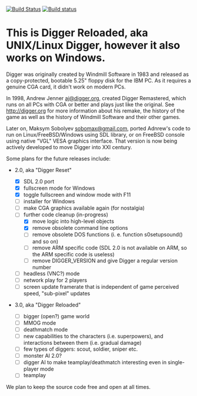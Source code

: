 [![Build Status](https://travis-ci.org/michaelknigge/digger.svg?branch=master)](https://travis-ci.org/michaelknigge/digger) [![Build status](https://ci.appveyor.com/api/projects/status/j89k9v2qrxqp6mgt/branch/master?svg=true)](https://ci.appveyor.com/project/michaelknigge/digger/branch/master)

# This is Digger Reloaded, aka UNIX/Linux Digger, however it also works on Windows.

Digger was originally created by Windmill Software in 1983 and released as a
copy-protected, bootable 5.25" floppy disk for the IBM PC. As it requires a
genuine CGA card, it didn't work on modern PCs.

In 1998, Andrew Jenner <aj@digger.org>, created Digger Remastered, which runs
on all PCs with CGA or better and plays just like the original. See http://digger.org for
more information about his remake, the history of the game as well as the history
of Windmill Software and their other games.

Later on, Maksym Sobolyev <sobomax@gmail.com>, ported Adnrew's code to run
on Linux/FreeBSD/Windows using SDL library, or on FreeBSD console using
native "VGL" VESA graphics interface. That version is now being actively
developed to move Digger into XXI century.

Some plans for the future releases include:

- 2.0, aka "Digger Reset"
  - [x] SDL 2.0 port
  - [x] fullscreen mode for Windows
  - [x] toggle fullscreen and window mode with F11
  - [ ] installer for Windows
  - [ ] make CGA graphics available again (for nostalgia) 
  - [ ] further code cleanup (in-progress)
      - [x] move logic into high-level objects
      - [x] remove obsolete command line options 
      - [ ] remove obsolete DOS functions (i. e. function s0setupsound() and so on)
      - [ ] remove ARM specific code (SDL 2.0 is not available on ARM, so the ARM specific code is useless)
      - [ ] remove DIGGER_VERSION and give Digger a regular version number
  - [ ] headless (VNC?) mode
  - [ ] network play for 2 players
  - [ ] screen update framerate that is independent of game perceived speed, "sub-pixel" updates

- 3.0, aka "Digger Reloaded"

  - [ ] bigger (open?) game world
  - [ ] MMOG mode
  - [ ] deathmatch mode
  - [ ] new capabilities to the characters (i.e. superpowers), and interactions between them (i.e. gradual damage)
  - [ ] few types of diggers: scout, soldier, sniper etc.
  - [ ] monster AI 2.0?
  - [ ] digger AI to make teamplay/deathmatch interesting even in single-player mode
  - [ ] teamplay

We plan to keep the source code free and open at all times.
